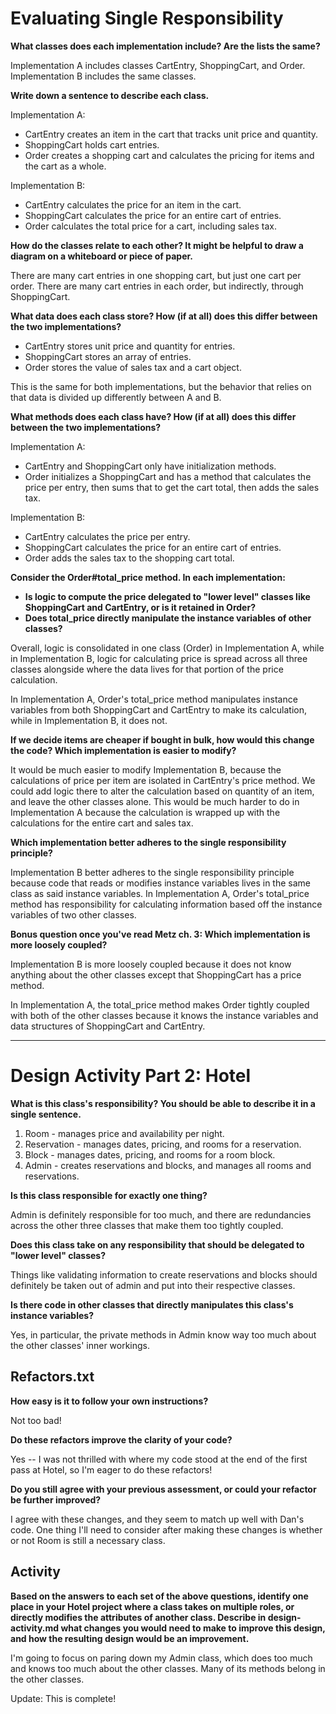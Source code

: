 # Evaluating Single Responsibility

**What classes does each implementation include? Are the lists the same?**

Implementation A includes classes CartEntry, ShoppingCart, and Order. Implementation B includes the same classes.

**Write down a sentence to describe each class.**

Implementation A:
- CartEntry creates an item in the cart that tracks unit price and quantity.
- ShoppingCart holds cart entries.
- Order creates a shopping cart and calculates the pricing for items and the cart as a whole.

Implementation B:
- CartEntry calculates the price for an item in the cart.
- ShoppingCart calculates the price for an entire cart of entries.
- Order calculates the total price for a cart, including sales tax.

**How do the classes relate to each other? It might be helpful to draw a diagram on a whiteboard or piece of paper.**

There are many cart entries in one shopping cart, but just one cart per order. There are many cart entries in each order, but indirectly, through ShoppingCart.

**What data does each class store? How (if at all) does this differ between the two implementations?**

- CartEntry stores unit price and quantity for entries.
- ShoppingCart stores an array of entries.
- Order stores the value of sales tax and a cart object.

This is the same for both implementations, but the behavior that relies on that data is divided up differently between A and B.

**What methods does each class have? How (if at all) does this differ between the two implementations?**

Implementation A:
- CartEntry and ShoppingCart only have initialization methods.
- Order initializes a ShoppingCart and has a method that calculates the price per entry, then sums that to get the cart total, then adds the sales tax.

Implementation B:
- CartEntry calculates the price per entry.
- ShoppingCart calculates the price for an entire cart of entries.
- Order adds the sales tax to the shopping cart total.

**Consider the Order#total_price method. In each implementation:**
- **Is logic to compute the price delegated to "lower level" classes like ShoppingCart and CartEntry, or is it retained in Order?**
- **Does total_price directly manipulate the instance variables of other classes?**

Overall, logic is consolidated in one class (Order) in Implementation A, while in Implementation B, logic for calculating price is spread across all three classes alongside where the data lives for that portion of the price calculation.

In Implementation A, Order's total_price method manipulates instance variables from both ShoppingCart and CartEntry to make its calculation, while in Implementation B, it does not.

**If we decide items are cheaper if bought in bulk, how would this change the code? Which implementation is easier to modify?**

It would be much easier to modify Implementation B, because the calculations of price per item are isolated in CartEntry's price method. We could add logic there to alter the calculation based on quantity of an item, and leave the other classes alone. This would be much harder to do in Implementation A because the calculation is wrapped up with the calculations for the entire cart and sales tax.

**Which implementation better adheres to the single responsibility principle?**

Implementation B better adheres to the single responsibility principle because code that reads or modifies instance variables lives in the same class as said instance variables. In Implementation A, Order's total_price method has responsibility for calculating information based off the instance variables of two other classes.

**Bonus question once you've read Metz ch. 3: Which implementation is more loosely coupled?**

Implementation B is more loosely coupled because it does not know anything about the other classes except that ShoppingCart has a price method.

In Implementation A, the total_price method makes Order tightly coupled with both of the other classes because it knows the instance variables and data structures of ShoppingCart and CartEntry.

****

# Design Activity Part 2: Hotel

**What is this class's responsibility? You should be able to describe it in a single sentence.**

1. Room - manages price and availability per night.
2. Reservation - manages dates, pricing, and rooms for a reservation.
3. Block - manages dates, pricing, and rooms for a room block.
4. Admin - creates reservations and blocks, and manages all rooms and reservations.

**Is this class responsible for exactly one thing?**

Admin is definitely responsible for too much, and there are redundancies across the other three classes that make them too tightly coupled.

**Does this class take on any responsibility that should be delegated to "lower level" classes?**

Things like validating information to create reservations and blocks should definitely be taken out of admin and put into their respective classes.

**Is there code in other classes that directly manipulates this class's instance variables?**

Yes, in particular, the private methods in Admin know way too much about the other classes' inner workings.

## Refactors.txt

**How easy is it to follow your own instructions?**

Not too bad!

**Do these refactors improve the clarity of your code?**

Yes -- I was not thrilled with where my code stood at the end of the first pass at Hotel, so I'm eager to do these refactors!

**Do you still agree with your previous assessment, or could your refactor be further improved?**

I agree with these changes, and they seem to match up well with Dan's code. One thing I'll need to consider after making these changes is whether or not Room is still a necessary class.

## Activity

**Based on the answers to each set of the above questions, identify one place in your Hotel project where a class takes on multiple roles, or directly modifies the attributes of another class. Describe in design-activity.md what changes you would need to make to improve this design, and how the resulting design would be an improvement.**

I'm going to focus on paring down my Admin class, which does too much and knows too much about the other classes. Many of its methods belong in the other classes.

Update: This is complete!

